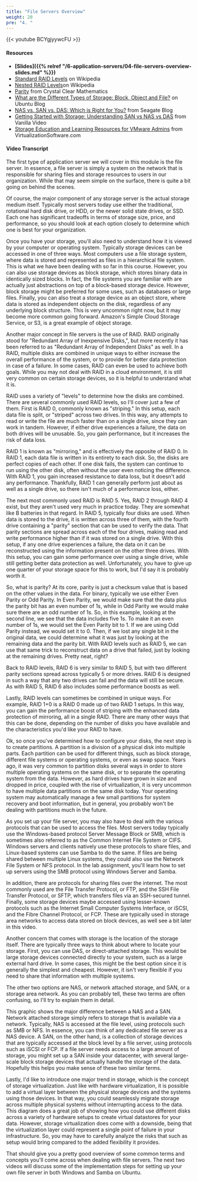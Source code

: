 ```yaml
---
title: "File Servers Overview"
weight: 20
pre: "4. "
---
```


{{< youtube BCYgjyywcFU >}}

#### Resources

* **[Slides]({{% relref "/6-application-servers/04-file-servers-overview-slides.md"  %}})**
* [Standard RAID Levels](https://en.wikipedia.org/wiki/Standard_RAID_levels) on Wikipedia
* [Nested RAID Levels](https://en.wikipedia.org/wiki/Nested_RAID_levels)on Wikipedia
* [Parity](http://crystalclearmaths.com/videos-learning-resources/fun-stuff/parity/) from Crystal Clear Mathematics
* [What are the Different Types of Storage: Block, Object and File?](https://blog.ubuntu.com/2015/05/18/what-are-the-different-types-of-storage-block-object-and-file) on Ubuntu Blog
* [NAS vs. SAN vs. DAS: Which is Right for You?](https://blog.seagate.com/business/nas-vs-san-vs-das-which-is-right-for-you/) from Seagate Blog
* [Getting Started with Storage: Understanding SAN vs NAS vs DAS](https://vanillavideo.com/blog/2014/started-storage-understanding-san-nas-das) from Vanilla Video
* [Storage Education and Learning Resources for VMware Admins](http://www.virtualizationsoftware.com/storage-education-learning-resources-vmware-admins/) from VirtualizationSoftware.com

#### Video Transcript

The first type of application server we will cover in this module is the file server. In essence, a file server is simply a system on the network that is responsible for sharing files and storage resources to users in our organization. While that may seem simple on the surface, there is quite a bit going on behind the scenes.

Of course, the major component of any storage server is the actual storage medium itself. Typically most servers today use either the traditional, rotational hard disk drive, or HDD, or the newer solid state drives, or SSD. Each one has significant tradeoffs in terms of storage size, price, and performance, so you should look at each option closely to determine which one is best for your organization.

Once you have your storage, you'll also need to understand how it is viewed by your computer or operating system. Typically storage devices can be accessed in one of three ways. Most computers use a file storage system, where data is stored and represented as files in a hierarchical file system. This is what we have been dealing with so far in this course. However, you can also use storage devices as block storage, which stores binary data in identically sized blocks. In fact, the file systems you are familiar with are actually just abstractions on top of a block-based storage device. However, block storage might be preferred for some uses, such as databases or large files. Finally, you can also treat a storage device as an object store, where data is stored as independent objects on the disk, regardless of any underlying block structure. This is very uncommon right now, but it may become more common going forward. Amazon's Simple Cloud Storage Service, or S3, is a great example of object storage.

Another major concept in file servers is the use of RAID. RAID originally stood for "Redundant Array of Inexpensive Disks,", but more recently it has been referred to as "Redundant Array of Independent Disks" as well. In a RAID, multiple disks are combined in unique ways to either increase the overall performance of the system, or to provide for better data protection in case of a failure. In some cases, RAID can even be used to achieve both goals. While you may not deal with RAID in a cloud environment, it is still very common on certain storage devices, so it is helpful to understand what it is.

RAID uses a variety of "levels" to determine how the disks are combined. There are several commonly used RAID levels, so I'll cover just a few of them. First is RAID 0, commonly known as "striping." In this setup, each data file is split, or "striped" across two drives. In this way, any attempts to read or write the file are much faster than on a single drive, since they can work in tandem. However, if either drive experiences a failure, the data on both drives will be unusable. So, you gain performance, but it increases the risk of data loss.

RAID 1 is known as "mirroring," and is effectively the opposite of RAID 0. In RAID 1, each data file is written in its entirety to each disk. So, the disks are perfect copies of each other. If one disk fails, the system can continue to run using the other disk, often without the user even noticing the difference. With RAID 1, you gain increased resistance to data loss, but it doesn't add any performance. Thankfully, RAID 1 can generally perform just about as well as a single drive, so there isn't much of a performance loss, either.

The next most commonly used RAID is RAID 5. Yes, RAID 2 through RAID 4 exist, but they aren't used very much in practice today. They are somewhat like B batteries in that regard. In RAID 5, typically four disks are used. When data is stored to the drive, it is written across three of them, with the fourth drive containing a "parity" section that can be used to verify the data. That parity sections are spread across each of the four drives, making read and write performance higher than if it was stored on a single drive. With this setup, if any one drive experiences a failure, the data on it can be reconstructed using the information present on the other three drives. With this setup, you can gain some performance over using a single drive, while still getting better data protection as well. Unfortunately, you have to give up one quarter of your storage space for this to work, but I'd say it is probably worth it.

So, what is parity? At its core, parity is just a checksum value that is based on the other values in the data. For binary, typically we use either Even Parity or Odd Parity. In Even Parity, we would make sure that the data plus the parity bit has an even number of 1s, while in Odd Parity we would make sure there are an odd number of 1s. So, in this example, looking at the second line, we see that the data includes five 1s. To make it an even number of 1s, we would set the Even Parity bit to 1. If we are using Odd Parity instead, we would set it to 0. Then, if we lost any single bit in the original data, we could determine what it was just by looking at the remaining data and the parity bit. With RAID levels such as RAID 5, we can use that same trick to reconstruct data on a drive that failed, just by looking at the remaining drives. Pretty neat, right?

Back to RAID levels, RAID 6 is very similar to RAID 5, but with two different parity sections spread across typically 5 or more drives. RAID 6 is designed in such a way that any two drives can fail and the data will still be secure. As with RAID 5, RAID 6 also includes some performance boosts as well.

Lastly, RAID levels can sometimes be combined in unique ways. For example, RAID 1+0 is a RAID 0 made up of two RAID 1 setups. In this way, you can gain the performance boost of striping with the enhanced data protection of mirroring, all in a single RAID. There are many other ways that this can be done, depending on the number of disks you have available and the characteristics you'd like your RAID to have.

Ok, so once you've determined how to configure your disks, the next step is to create partitions. A partition is a division of a physical disk into multiple parts. Each partition can be used for different things, such as block storage, different file systems or operating systems, or even as swap space. Years ago, it was very common to partition disks several ways in order to store multiple operating systems on the same disk, or to separate the operating system from the data. However, as hard drives have grown in size and dropped in price, coupled with the rise of virtualization, it is very uncommon to have multiple data partitions on the same disk today. Your operating system may automatically manage a few small partitions for system recovery and boot information, but in general, you probably won't be dealing with partitions much in the future.

As you set up your file server, you may also have to deal with the various protocols that can be used to access the files. Most servers today typically use the Windows-based protocol Server Message Block or SMB, which is sometimes also referred to as the Common Internet File System or CIFS. Windows servers and clients natively use these protocols to share files, and Linux-based systems can use Samba to do the same. If files are being shared between multiple Linux systems, they could also use the Network File System or NFS protocol. In the lab assignment, you'll learn how to set up servers using the SMB protocol using Windows Server and Samba.

In addition, there are protocols for sharing files over the internet. The most commonly used are the File Transfer Protocol, or FTP, and the SSH File Transfer Protocol, or SFTP, which transfers files via an SSH-secured tunnel. Finally, some storage devices maybe accessed using lesser-known protocols such as the Internet Small Computer Systems Interface, or iSCSI, and the Fibre Channel Protocol, or FCP. These are typically used in storage area networks to access data stored on block devices, as well see a bit later in this video.

Another concern that comes with storage is the location of the storage itself. There are typically three ways to think about where to locate your storage. First, you can use DAS, or direct-attached storage. This would be large storage devices connected directly to your system, such as a large external hard drive. In some cases, this might be the best option since it is generally the simplest and cheapest. However, it isn't very flexible if you need to share that information with multiple systems.

The other two options are NAS, or network attached storage, and SAN, or a storage area network. As you can probably tell, these two terms are often confusing, so I'll try to explain them in detail.

This graphic shows the major difference between a NAS and a SAN. Network attached storage simply refers to storage that is available via a network. Typically, NAS is accessed at the file level, using protocols such as SMB or NFS. In essence, you can think of any dedicated file server as a NAS device. A SAN, on the other hand, is a collection of storage devices that are typically accessed at the block level by a file server, using protocols such as iSCSI or FCP. If a file server needs access to a large amount of storage, you might set up a SAN inside your datacenter, with several large-scale block storage devices that actually handle the storage of the data. Hopefully this helps you make sense of these two similar terms.

Lastly, I'd like to introduce one major trend in storage, which is the concept of storage virtualization. Just like with hardware virtualization, it is possible to add a virtual layer between the physical storage devices and the systems using those devices. In that way, you could seamlessly migrate storage across multiple physical systems without interrupting access to the data. This diagram does a great job of showing how you could use different disks across a variety of hardware setups to create virtual datastores for your data. However, storage virtualization does come with a downside, being that the virtualization layer could represent a single point of failure in your infrastructure. So, you may have to carefully analyze the risks that such as setup would bring compared to the added flexibility it provides.

That should give you a pretty good overview of some common terms and concepts you'll come across when dealing with file servers. The next two videos will discuss some of the implementation steps for setting up your own file server in both Windows and Samba on Ubuntu.
